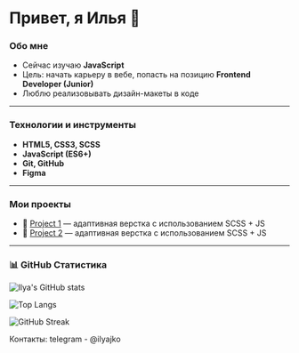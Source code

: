 # Привет, я Илья 👋


###  Обо мне
-  Сейчас изучаю **JavaScript**
-  Цель: начать карьеру в вебе, попасть на позицию **Frontend Developer (Junior)**
-  Люблю реализовывать дизайн-макеты в коде

---

###  Технологии и инструменты
- **HTML5, CSS3, SCSS**
- **JavaScript (ES6+)**
- **Git, GitHub**
- **Figma**

---

###  Мои проекты
- 🔗 [Project 1]((https://github.com/Ilya-Poltawezc/project-10.git)) — адаптивная верстка с использованием SCSS + JS
- 🔗 [Project 2]((https://github.com/Ilya-Poltawezc/project-9.git)) — адаптивная верстка с использованием SCSS + JS

---

### 📊 GitHub Статистика

![Ilya's GitHub stats](https://github-readme-stats.vercel.app/api?username=Ilya-Poltawezc&show_icons=true&theme=radical)

![Top Langs](https://github-readme-stats.vercel.app/api/top-langs/?username=Ilya-Poltawezc&layout=compact&theme=radical)

![GitHub Streak](https://streak-stats.demolab.com?user=Ilya-Poltawezc&theme=radical)

Контакты: 
telegram - @ilyajko


